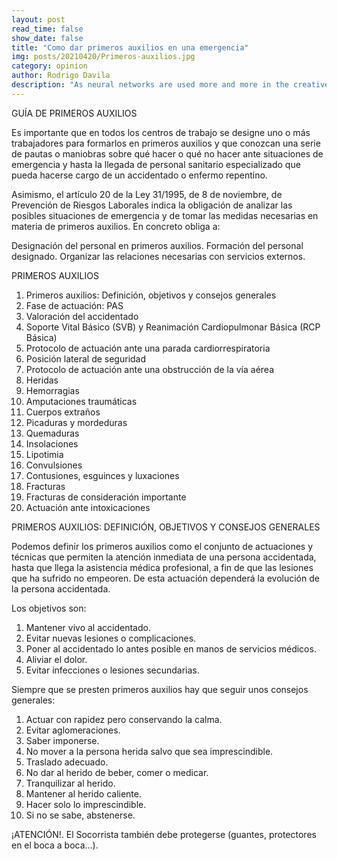 ```yaml
---
layout: post
read_time: false
show_date: false
title: "Como dar primeros auxilios en una emergencia"
img: posts/20210420/Primeros-auxilios.jpg
category: opinion
author: Rodrigo Davila
description: "As neural networks are used more and more in the creative process, text, images and even music are now created by AI, but who owns the copyright for those works?"
---
```

GUÍA DE PRIMEROS AUXILIOS

Es importante que en todos los centros de trabajo se designe uno o más trabajadores para formarlos en primeros auxilios y que conozcan una serie de pautas o maniobras sobre qué hacer o qué no hacer ante situaciones de emergencia y hasta la llegada de personal sanitario especializado que pueda hacerse cargo de un accidentado o enfermo repentino.

Asimismo, el artículo 20 de la Ley 31/1995, de 8 de noviembre, de Prevención de Riesgos Laborales indica la obligación de analizar las posibles situaciones de emergencia y de tomar las medidas necesarias en materia de primeros auxilios. En concreto obliga a:

Designación del personal en primeros auxilios.
Formación del personal designado.
Organizar las relaciones necesarias con servicios externos.
 
PRIMEROS AUXILIOS

<ol>
 <li>Primeros auxilios: Definición, objetivos y consejos generales</li>
 <li>Fase de actuación: PAS</li>
 <li>Valoración del accidentado</li>
 <li>Soporte Vital Básico (SVB) y Reanimación Cardiopulmonar Básica (RCP Básica)</li>
 <li>Protocolo de actuación ante una parada cardiorrespiratoria</li>
 <li>Posición lateral de seguridad</li>
 <li>Protocolo de actuación ante una obstrucción de la vía aérea</li>
 <li>Heridas</li>
 <li>Hemorragias</li>
 <li>Amputaciones traumáticas</li>
 <li>Cuerpos extraños</li>
 <li>Picaduras y mordeduras</li>
 <li>Quemaduras</li>
 <li>Insolaciones</li>
 <li>Lipotimia</li>
 <li>Convulsiones</li>
 <li>Contusiones, esguinces y luxaciones</li>
 <li>Fracturas</li>
 <li>Fracturas de consideración importante</li>
    <li>Actuación ante intoxicaciones</li>
</ol>

PRIMEROS AUXILIOS: DEFINICIÓN, OBJETIVOS Y CONSEJOS GENERALES

Podemos definir los primeros auxilios como el conjunto de actuaciones y técnicas que permiten la atención inmediata de una persona accidentada, hasta que llega la asistencia médica profesional, a fin de que las lesiones que ha sufrido no empeoren. De esta actuación dependerá la evolución de la persona accidentada.

Los objetivos son:

<ol>
 <li>Mantener vivo al accidentado.</li>
 <li>Evitar nuevas lesiones o complicaciones.</li>
 <li>Poner al accidentado lo antes posible en manos de servicios médicos.</li>
 <li>Aliviar el dolor.</li>
    <li>Evitar infecciones o lesiones secundarias.</li>
</ol>

Siempre que se presten primeros auxilios hay que seguir unos consejos generales:

<ol>
 <li>Actuar con rapidez pero conservando la calma.</li>
 <li>Evitar aglomeraciones.</li>
 <li>Saber imponerse.</li>
 <li>No mover a la persona herida salvo que sea imprescindible.</li>
 <li>Traslado adecuado.</li>
 <li>No dar al herido de beber, comer o medicar.</li>
 <li>Tranquilizar al herido.</li>
 <li>Mantener al herido caliente.</li>
 <li>Hacer solo lo imprescindible.</li>
    <li>Si no se sabe, abstenerse.</li>
 </ol>

¡ATENCIÓN!. El Socorrista también debe protegerse (guantes, protectores en el boca a boca…).
